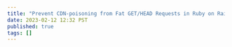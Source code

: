 ```yaml
---
title: "Prevent CDN-poisoning from Fat GET/HEAD Requests in Ruby on Rails"
date: 2023-02-12 12:32 PST
published: true
tags: []
---
```




<blockquote markdown="1">



</blockquote>
